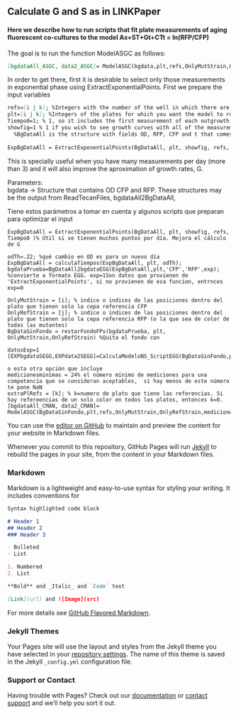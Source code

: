 ## Calculate G and S as in LINKPaper

#### Here we describe how to run scripts that fit plate measurements of aging fluorescent co-cultures to the model Ax+ST+Gt+CTt = ln(RFP/CFP)  

The goal is to run the function ModelASGC as follows:  

```markdown
[bgdataAll_ASGC, data2_ASGC]= ModelASGC(bgdata,plt,refs,OnlyMutStrain,OnlyRefStrain,medicionesminimas,datExtExponential,extraPlRefs);
```

In order to get there, first it is desirable to select only those measurements in exponential phase using ExtractExponentialPoints. First we prepare the input variables

```markdown
refs=[i j k]; %Integers with the number of the well in which there are competitions WTrfp+WTcfp  
plt=[i j k]; %Integers of the plates for which you want the model to run.  
Tiempo0=1; % 1, so it includes the first measurement of each outgrowth before the exponential time points.  
showfig=1 % 1 if you wish to see growth curves with all of the measurements and the exponential phase time points highligthed  
  %BgDataAll is the structure with fields OD, RFP, CFP and t that comes from either LoadTecanFiles or from bgdataAll2BgDataAll  
    
ExpBgDataAll = ExtractExponentialPoints(BgDataAll, plt, showfig, refs, Tiempo0 )  
```
  
This is specially useful when you have many measurements per day (more than 3) and it will also improve the aproximation of growth rates, G.
  
   
     
       
       


Parameters:  
bgdata -> Structure that contains OD CFP and RFP. These structures may be the output from ReadTecanFiles, bgdataAll2BgDataAll, 

Tiene estos parámetros a tomar en cuenta y algunos scripts que preparan para optimizar el input

    

    ExpBgDataAll = ExtractExponentialPoints(BgDataAll, plt, showfig, refs, Tiempo0 )% Útil si se tienen muchos puntos por día. Mejora el cálculo de G

    odTh=.22; %qué cambio en OD es para un nuevo día
    ExpBgDataAll = calculaTiempos(ExpBgDataAll, plt, odTh);
    bgdataPrueba=BgDataAll2bgdataEGG(ExpBgDataAll,plt,'CFP','RFP',exp); %convierte a formato EGG. exp=1Son datos que provienen de 'ExtractExponentialPoints', si no provienen de esa funcion, entrnces exp=0
    
    OnlyMutStrain = [i]; % indice o indices de las posiciones dentro del plato que tienen solo la cepa referencia CFP
    OnlyRefStrain = [j]; % indice o indices de las posiciones dentro del plato que tienen solo la cepa referencia RFP (o la que sea de color de todas las mutantes)
    BgDataSinFondo = restarFondoFPs(bgdataPrueba, plt, OnlyMutStrain,OnlyRefStrain) %Quita el fondo con 

    datosExp=1
    [EXPbgdataSEGG,EXPdata2SEGG]=CalculaModeloNS_ScriptEGG(BgDataSinFondo,plt,refs,OnlyMutStrain,OnlyRefStrain,datosExp);
    
    o esta otra opción que incluye 
    medicionesminimas = 24% el número mínimo de mediciones para una competencia que se consideran aceptables,  si hay menos de este número te pone NaN
    extraPlRefs = [k]; % k=numero de plato que tiene las referencias. Si hay refereencias de un solo color en todos los platos, entonces k=0.
    [bgdataAll_CMAN, data2_CMAN]= ModelASGC(BgDataSinFondo,plt,refs,OnlyMutStrain,OnlyRefStrain,medicionesminimas,datExtExponential,extraPlRefs);

You can use the [editor on GitHub](https://github.com/AbrahamAvelar/LinearModelCLS/edit/master/README.md) to maintain and preview the content for your website in Markdown files.

Whenever you commit to this repository, GitHub Pages will run [Jekyll](https://jekyllrb.com/) to rebuild the pages in your site, from the content in your Markdown files.

### Markdown

Markdown is a lightweight and easy-to-use syntax for styling your writing. It includes conventions for

```markdown
Syntax highlighted code block

# Header 1
## Header 2
### Header 3

- Bulleted
- List

1. Numbered
2. List

**Bold** and _Italic_ and `Code` text

[Link](url) and ![Image](src)
```

For more details see [GitHub Flavored Markdown](https://guides.github.com/features/mastering-markdown/).

### Jekyll Themes

Your Pages site will use the layout and styles from the Jekyll theme you have selected in your [repository settings](https://github.com/AbrahamAvelar/LinearModelCLS/settings). The name of this theme is saved in the Jekyll `_config.yml` configuration file.

### Support or Contact

Having trouble with Pages? Check out our [documentation](https://help.github.com/categories/github-pages-basics/) or [contact support](https://github.com/contact) and we’ll help you sort it out.
